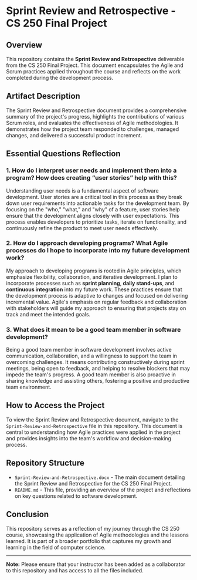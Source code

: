 # Sprint Review and Retrospective - CS 250 Final Project

## Overview

This repository contains the **Sprint Review and Retrospective** deliverable from the CS 250 Final Project. This document encapsulates the Agile and Scrum practices applied throughout the course and reflects on the work completed during the development process.

## Artifact Description

The Sprint Review and Retrospective document provides a comprehensive summary of the project's progress, highlights the contributions of various Scrum roles, and evaluates the effectiveness of Agile methodologies. It demonstrates how the project team responded to challenges, managed changes, and delivered a successful product increment.

## Essential Questions Reflection

### 1. How do I interpret user needs and implement them into a program? How does creating “user stories” help with this?

Understanding user needs is a fundamental aspect of software development. User stories are a critical tool in this process as they break down user requirements into actionable tasks for the development team. By focusing on the "who," "what," and "why" of a feature, user stories help ensure that the development aligns closely with user expectations. This process enables developers to prioritize tasks, iterate on functionality, and continuously refine the product to meet user needs effectively.

### 2. How do I approach developing programs? What Agile processes do I hope to incorporate into my future development work?

My approach to developing programs is rooted in Agile principles, which emphasize flexibility, collaboration, and iterative development. I plan to incorporate processes such as **sprint planning**, **daily stand-ups**, and **continuous integration** into my future work. These practices ensure that the development process is adaptive to changes and focused on delivering incremental value. Agile's emphasis on regular feedback and collaboration with stakeholders will guide my approach to ensuring that projects stay on track and meet the intended goals.

### 3. What does it mean to be a good team member in software development?

Being a good team member in software development involves active communication, collaboration, and a willingness to support the team in overcoming challenges. It means contributing constructively during sprint meetings, being open to feedback, and helping to resolve blockers that may impede the team's progress. A good team member is also proactive in sharing knowledge and assisting others, fostering a positive and productive team environment.

## How to Access the Project

To view the Sprint Review and Retrospective document, navigate to the `Sprint-Review-and-Retrospective` file in this repository. This document is central to understanding how Agile practices were applied in the project and provides insights into the team's workflow and decision-making process.

## Repository Structure

- `Sprint-Review-and-Retrospective.docx` - The main document detailing the Sprint Review and Retrospective for the CS 250 Final Project.
- `README.md` - This file, providing an overview of the project and reflections on key questions related to software development.

## Conclusion

This repository serves as a reflection of my journey through the CS 250 course, showcasing the application of Agile methodologies and the lessons learned. It is part of a broader portfolio that captures my growth and learning in the field of computer science.

---

**Note:** Please ensure that your instructor has been added as a collaborator to this repository and has access to all the files included.
